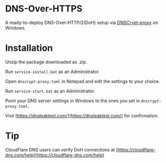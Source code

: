 # DNS-Over-HTTPS
A ready-to-deploy DNS-Over-HTTP/2(DoH) setup via [DNSCrypt-proxy](https://github.com/DNSCrypt/dnscrypt-proxy) on Windows.

# Installation

Unzip the package downloaded as .zip.

Run `service-install.bat` as an Administrator.

Open `dnscrypt-proxy.toml` in Notepad and edit the settings to your choice.

Run `service-start.bat` as an Administrator.

Point your DNS server settings in Windows to the ones you set in `dnscrypt-proxy.toml`.

Visit [https://dnsleaktest.com/](https://dnsleaktest.com/) for confirmation.

# Tip

CloudFlare DNS users can verify DoH connections at [https://cloudflare-dns.com/help](https://cloudflare-dns.com/help)
